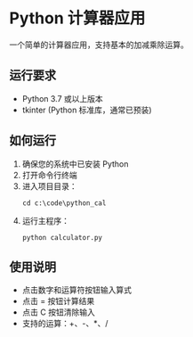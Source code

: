 # Python 计算器应用

一个简单的计算器应用，支持基本的加减乘除运算。

## 运行要求

- Python 3.7 或以上版本
- tkinter (Python 标准库，通常已预装)

## 如何运行

1. 确保您的系统中已安装 Python
2. 打开命令行终端
3. 进入项目目录：
   ```
   cd c:\code\python_cal
   ```
4. 运行主程序：
   ```
   python calculator.py
   ```

## 使用说明

- 点击数字和运算符按钮输入算式
- 点击 = 按钮计算结果
- 点击 C 按钮清除输入
- 支持的运算：+、-、*、/
